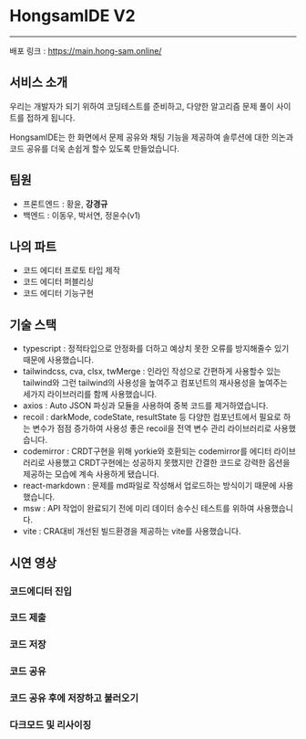 # HongsamIDE V2

---

배포 링크 : https://main.hong-sam.online/

## 서비스 소개

우리는 개발자가 되기 위하여 코딩테스트를 준비하고,
다양한 알고리즘 문제 풀이 사이트를 접하게 됩니다.

HongsamIDE는 한 화면에서 문제 공유와 채팅 기능을 제공하여 솔루션에 대한 의논과 코드 공유를 더욱 손쉽게 할수 있도록 만들었습니다.

## 팀원

- 프론트엔드 : 황윤, **강경규**
- 백엔드 : 이동우, 박서연, 정윤수(v1)

## 나의 파트

- 코드 에디터 프로토 타입 제작
- 코드 에디터 퍼블리싱
- 코드 에디터 기능구현

## 기술 스택

- typescript : 정적타입으로 안정화를 더하고 예상치 못한 오류를 방지해줄수 있기 때문에 사용했습니다.
- tailwindcss, cva, clsx, twMerge : 인라인 작성으로 간편하게 사용할수 있는 tailwind와 그런 tailwind의 사용성을 높여주고 컴포넌트의 재사용성을 높여주는 세가지 라이브러리를 함께 사용했습니다.
- axios : Auto JSON 파싱과 모듈을 사용하여 중복 코드를 제거하였습니다.
- recoil : darkMode, codeState, resultState 등 다양한 컴포넌트에서 필요로 하는 변수가 점점 증가하여 사용성 좋은 recoil을 전역 변수 관리 라이브러리로 사용했습니다.
- codemirror : CRDT구현을 위해 yorkie와 호환되는 codemirror를 에디터 라이브러리로 사용했고 CRDT구현에는 성공하지 못했지만 간결한 코드로 강력한 옵션을 제공하는 모습에 계속 사용하게 됐습니다.
- react-markdown : 문제를 md파일로 작성해서 업로드하는 방식이기 때문에 사용했습니다.
- msw : API 작업이 완료되기 전에 미리 데이터 송수신 테스트를 위하여 사용했습니다.
- vite : CRA대비 개선된 빌드환경을 제공하는 vite를 사용했습니다.

## 시연 영상

### 코드에디터 진입

### 코드 제출

### 코드 저장

### 코드 공유

### 코드 공유 후에 저장하고 불러오기

### 다크모드 및 리사이징
